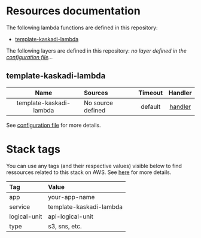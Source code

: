# Resources documentation

The following lambda functions are defined in this repository:
- [template-kaskadi-lambda](#template-kaskadi-lambda)

The following layers are defined in this repository:
_no layer defined in the [configuration file](./serverless.yml)..._

## template-kaskadi-lambda <a name="template-kaskadi-lambda"></a>

|           Name          | Sources           | Timeout |                 Handler                 |
| :---------------------: | :---------------- | :-----: | :-------------------------------------: |
| template-kaskadi-lambda | No source defined | default | [handler](./template-kaskadi-lambda.js) |

See [configuration file](./serverless.yml) for more details.

# Stack tags

You can use any tags (and their respective values) visible below to find ressources related to this stack on AWS. See [here](https://docs.amazonaws.cn/en_us/AWSCloudFormation/latest/UserGuide/aws-properties-resource-tags.html) for more details.

| Tag          | Value                   |
| :----------- | :---------------------- |
| app          | your-app-name           |
| service      | template-kaskadi-lambda |
| logical-unit | api-logical-unit        |
| type         | s3, sns, etc.           |